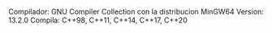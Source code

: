 Compilador: GNU Compiler Collection con la distribucion MinGW64
Version: 13.2.0
Compila: C++98, C++11, C++14, C++17, C++20

